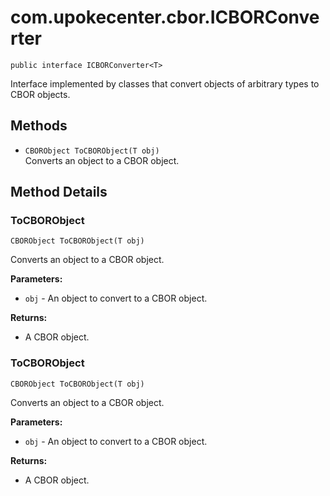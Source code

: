 # com.upokecenter.cbor.ICBORConverter

    public interface ICBORConverter<T>

Interface implemented by classes that convert objects of arbitrary types to
CBOR objects.

## Methods

- `CBORObject ToCBORObject​(T obj)`<br>
  Converts an object to a CBOR object.

## Method Details

### ToCBORObject

    CBORObject ToCBORObject​(T obj)

Converts an object to a CBOR object.

**Parameters:**

- <code>obj</code> - An object to convert to a CBOR object.

**Returns:**

- A CBOR object.

### ToCBORObject

    CBORObject ToCBORObject​(T obj)

Converts an object to a CBOR object.

**Parameters:**

- <code>obj</code> - An object to convert to a CBOR object.

**Returns:**

- A CBOR object.
